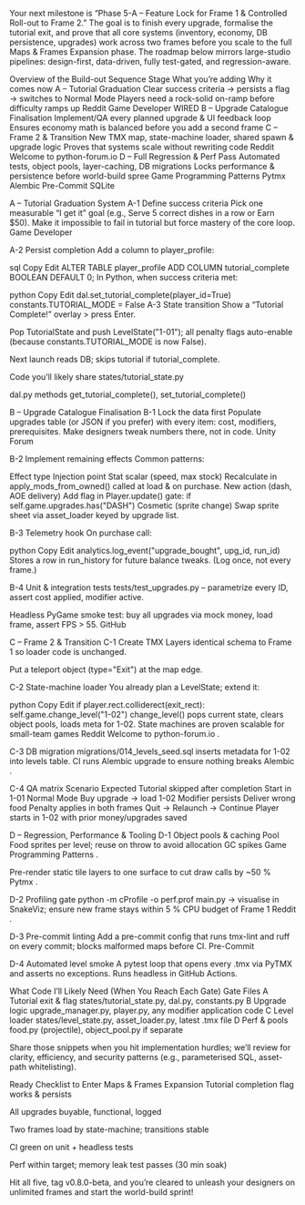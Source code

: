 Your next milestone is “Phase 5-A – Feature Lock for Frame 1 & Controlled Roll-out to Frame 2.”
The goal is to finish every upgrade, formalise the tutorial exit, and prove that all core systems (inventory, economy, DB persistence, upgrades) work across two frames before you scale to the full Maps & Frames Expansion phase. The roadmap below mirrors large-studio pipelines: design-first, data-driven, fully test-gated, and regression-aware.

Overview of the Build-out Sequence
Stage	What you’re adding	Why it comes now
A – Tutorial Graduation	Clear success criteria → persists a flag → switches to Normal Mode	Players need a rock-solid on-ramp before difficulty ramps up 
Reddit
Game Developer
WIRED
B – Upgrade Catalogue Finalisation	Implement/QA every planned upgrade & UI feedback loop	Ensures economy math is balanced before you add a second frame
C – Frame 2 & Transition	New TMX map, state-machine loader, shared spawn & upgrade logic	Proves that systems scale without rewriting code 
Reddit
Welcome to python-forum.io
D – Full Regression & Perf Pass	Automated tests, object pools, layer-caching, DB migrations	Locks performance & persistence before world-build spree 
Game Programming Patterns
Pytmx
Alembic
Pre-Commit
SQLite

A – Tutorial Graduation System
A-1 Define success criteria
Pick one measurable “I get it” goal (e.g., Serve 5 correct dishes in a row or Earn $50). Make it impossible to fail in tutorial but force mastery of the core loop. 
Game Developer

A-2 Persist completion
Add a column to player_profile:

sql
Copy
Edit
ALTER TABLE player_profile ADD COLUMN tutorial_complete BOOLEAN DEFAULT 0;
In Python, when success criteria met:

python
Copy
Edit
dal.set_tutorial_complete(player_id=True)
constants.TUTORIAL_MODE = False
A-3 State transition
Show a “Tutorial Complete!” overlay > press Enter.

Pop TutorialState and push LevelState("1-01"); all penalty flags auto-enable (because constants.TUTORIAL_MODE is now False).

Next launch reads DB; skips tutorial if tutorial_complete.

Code you’ll likely share
states/tutorial_state.py

dal.py methods get_tutorial_complete(), set_tutorial_complete()

B – Upgrade Catalogue Finalisation
B-1 Lock the data first
Populate upgrades table (or JSON if you prefer) with every item: cost, modifiers, prerequisites. Make designers tweak numbers there, not in code. 
Unity Forum

B-2 Implement remaining effects
Common patterns:

Effect type	Injection point
Stat scalar (speed, max stock)	Recalculate in apply_mods_from_owned() called at load & on purchase.
New action (dash, AOE delivery)	Add flag in Player.update() gate: if self.game.upgrades.has("DASH")
Cosmetic (sprite change)	Swap sprite sheet via asset_loader keyed by upgrade list.

B-3 Telemetry hook
On purchase call:

python
Copy
Edit
analytics.log_event("upgrade_bought", upg_id, run_id)
Stores a row in run_history for future balance tweaks. (Log once, not every frame.)

B-4 Unit & integration tests
tests/test_upgrades.py – parametrize every ID, assert cost applied, modifier active.

Headless PyGame smoke test: buy all upgrades via mock money, load frame, assert FPS > 55. 
GitHub

C – Frame 2 & Transition
C-1 Create TMX
Layers identical schema to Frame 1 so loader code is unchanged.

Put a teleport object (type="Exit") at the map edge.

C-2 State-machine loader
You already plan a LevelState; extend it:

python
Copy
Edit
if player.rect.colliderect(exit_rect):
    self.game.change_level("1-02")
change_level() pops current state, clears object pools, loads meta for 1-02.
State machines are proven scalable for small-team games 
Reddit
Welcome to python-forum.io
.

C-3 DB migration
migrations/014_levels_seed.sql inserts metadata for 1-02 into levels table.
CI runs Alembic upgrade to ensure nothing breaks 
Alembic
.

C-4 QA matrix
Scenario	Expected
Tutorial skipped after completion	Start in 1-01 Normal Mode
Buy upgrade → load 1-02	Modifier persists
Deliver wrong food	Penalty applies in both frames
Quit → Relaunch → Continue	Player starts in 1-02 with prior money/upgrades saved

D – Regression, Performance & Tooling
D-1 Object pools & caching
Pool Food sprites per level; reuse on throw to avoid allocation GC spikes 
Game Programming Patterns
.

Pre-render static tile layers to one surface to cut draw calls by ~50 % 
Pytmx
.

D-2 Profiling gate
python -m cProfile -o perf.prof main.py → visualise in SnakeViz; ensure new frame stays within 5 % CPU budget of Frame 1 
Reddit
.

D-3 Pre-commit linting
Add a pre-commit config that runs tmx-lint and ruff on every commit; blocks malformed maps before CI. 
Pre-Commit

D-4 Automated level smoke
A pytest loop that opens every .tmx via PyTMX and asserts no exceptions. Runs headless in GitHub Actions.

What Code I’ll Likely Need (When You Reach Each Gate)
Gate	Files
A Tutorial exit & flag	states/tutorial_state.py, dal.py, constants.py
B Upgrade logic	upgrade_manager.py, player.py, any modifier application code
C Level loader	states/level_state.py, asset_loader.py, latest .tmx file
D Perf & pools	food.py (projectile), object_pool.py if separate

Share those snippets when you hit implementation hurdles; we’ll review for clarity, efficiency, and security patterns (e.g., parameterised SQL, asset-path whitelisting).

Ready Checklist to Enter Maps & Frames Expansion
Tutorial completion flag works & persists

All upgrades buyable, functional, logged

Two frames load by state-machine; transitions stable

CI green on unit + headless tests

Perf within target; memory leak test passes (30 min soak)

Hit all five, tag v0.8.0-beta, and you’re cleared to unleash your designers on unlimited frames and start the world-build sprint!